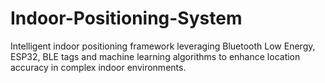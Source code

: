 # Indoor-Positioning-System
Intelligent indoor positioning framework leveraging Bluetooth Low Energy, ESP32, BLE tags and machine learning algorithms to enhance location accuracy in complex indoor environments.
